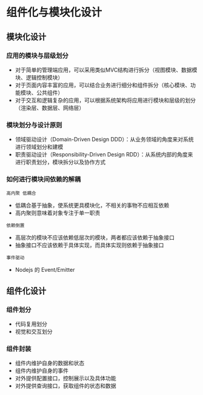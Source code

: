 # 组件化与模块化设计

## 模块化设计

### 应用的模块与层级划分

- 对于简单的管理端应用，可以采用类似MVC结构进行拆分（视图模块、数据模块、逻辑控制模块）
- 对于页面内容丰富的应用，可以结合业务进行细分和组件拆分（核心模块、功能模块、公共组件）
- 对于交互和逻辑复杂的应用，可以根据系统架构将应用进行模块和层级的划分（渲染层、数据层、网络层）

### 模块划分与设计原则

- 领域驱动设计（Domain-Driven Design DDD）：从业务领域的角度来对系统进行领域划分和建模
- 职责驱动设计（Responsibility-Driven Design RDD）：从系统内部的角度来进行职责划分，模块拆分以及协作方式

### 如何进行模块间依赖的解耦

`高内聚 低耦合`

- 低耦合基于抽象，使系统更具模块化，不相关的事物不应相互依赖
- 高内聚则意味着对象专注于单一职责

`依赖倒置`

- 高层次的模块不应该依赖低层次的模块，两者都应该依赖于抽象接口
- 抽象接口不应该依赖于具体实现，而具体实现则依赖于抽象接口

`事件驱动`

- Nodejs 的 Event/Emitter

## 组件化设计

### 组件划分

- 代码复用划分
- 视觉和交互划分

### 组件封装

- 组件内维护自身的数据和状态
- 组件内维护自身的事件
- 对外提供配置接口，控制展示以及具体功能
- 对外提供查询接口，获取组件的状态和数据